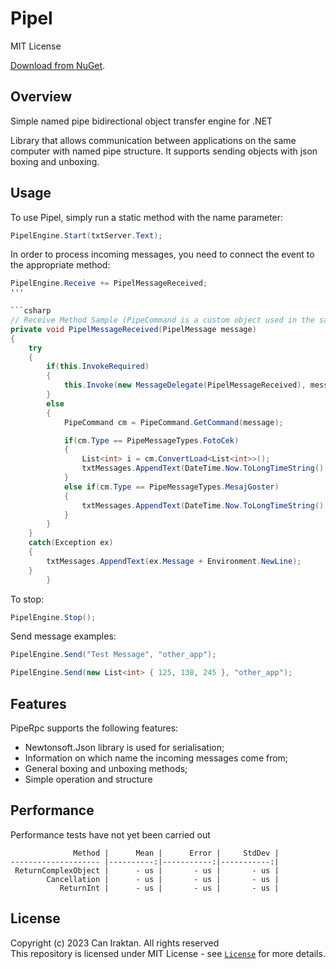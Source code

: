 # Pipel

MIT License

[Download from NuGet](https://www.nuget.org/packages/Pipel).

## Overview

Simple named pipe bidirectional object transfer engine for .NET

Library that allows communication between applications on the same computer with named pipe structure. It supports sending objects with json boxing and unboxing.

## Usage

To use Pipel, simply run a static method with the name parameter:

```csharp
PipelEngine.Start(txtServer.Text);
```

In order to process incoming messages, you need to connect the event to the appropriate method:
```csharp
PipelEngine.Receive += PipelMessageReceived;
'''

```csharp
// Receive Method Sample (PipeCommand is a custom object used in the sample application)
private void PipelMessageReceived(PipelMessage message)
{
    try
    {
        if(this.InvokeRequired)
        {
            this.Invoke(new MessageDelegate(PipelMessageReceived), message);
        }
        else
        {
            PipeCommand cm = PipeCommand.GetCommand(message);

            if(cm.Type == PipeMessageTypes.FotoCek)
            {
                List<int> i = cm.ConvertLoad<List<int>>();
                txtMessages.AppendText(DateTime.Now.ToLongTimeString() + ":(Object) " + cm.Load + Environment.NewLine);
            }
            else if(cm.Type == PipeMessageTypes.MesajGoster)
            {
                txtMessages.AppendText(DateTime.Now.ToLongTimeString() + ":(Text) " + cm.Load + Environment.NewLine);
            }
        }
    }
    catch(Exception ex)
    {
        txtMessages.AppendText(ex.Message + Environment.NewLine);
    }
        }
```

To stop:
```csharp
PipelEngine.Stop();
```

Send message examples:
```csharp
PipelEngine.Send("Test Message", "other_app");

PipelEngine.Send(new List<int> { 125, 138, 245 }, "other_app");
```

## Features

PipeRpc supports the following features:

* Newtonsoft.Json library is used for serialisation;
* Information on which name the incoming messages come from;
* General boxing and unboxing methods;
* Simple operation and structure


## Performance

Performance tests have not yet been carried out
```
              Method |      Mean |      Error |     StdDev |
-------------------- |----------:|-----------:|-----------:|
 ReturnComplexObject |      - us |       - us |       - us |
        Cancellation |      - us |       - us |       - us |
           ReturnInt |      - us |       - us |       - us |
```

## License
Copyright (c) 2023 Can Iraktan. All rights reserved  
This repository is licensed under  MIT License - see [`License`](LICENSE) for more details.
